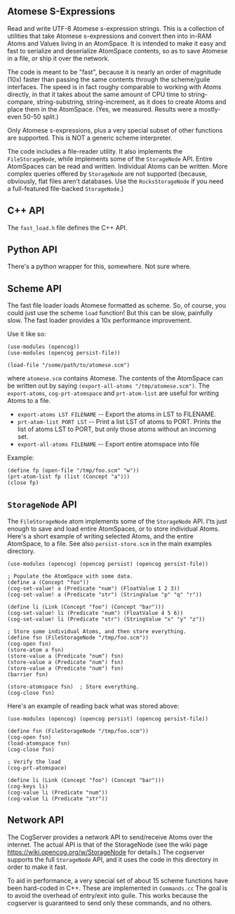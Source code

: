 Atomese S-Expressions
---------------------
Read and write UTF-8 Atomese s-expression strings. This is a collection
of utilities that take Atomese s-expressions and convert then into
in-RAM Atoms and Values living in an AtomSpace. It is intended to make
it easy and fast to serialize and deserialize AtomSpace contents, so
as to save Atomese in a file, or ship it over the network.

The code is meant to be "fast", because it is nearly an order of
magnitude (10x) faster than passing the same contents through the
scheme/guile interfaces. The speed is in fact roughy comparable to
working with Atoms directly, in that it takes about the same amount
of CPU time to string-compare, string-substring, string-increment,
as it does to create Atoms and place them in the AtomSpace. (Yes,
we measured. Results were a mostly-even 50-50 split.)

Only Atomese s-expressions, plus a very special subset of other
functions are supported. This is NOT a generic scheme interpreter.

The code includes a file-reader utility.  It also implements the
`FileStorageNode`, while implements some of the `StorageNode` API.
Entire AtomSpaces can be read and written. Individual Atoms can be
written. More complex queries offered by `StorageNode` are not
supported (because, obviously, flat files aren't databases. Use the
`RocksStorageNode` if you need a full-featured file-backed
`StorageNode`.)

C++ API
-------
The `fast_load.h` file defines the C++ API.

Python API
----------
There's a python wrapper for this, somewhere. Not sure where.

Scheme API
----------
The fast file loader loads Atomese formatted as scheme. So, of course,
you could just use the scheme `load` function!  But this can be slow,
painfully slow. The fast loader provides a 10x performance improvement.

Use it like so:
```
(use-modules (opencog))
(use-modules (opencog persist-file))

(load-file "/some/path/to/atomese.scm")
```

where `atomese.scm` contains Atomese. The contents of the AtomSpace can
be written out by saying `(export-all-atoms "/tmp/atomese.scm")`. The
`export-atoms`, `cog-prt-atomspace` and `prt-atom-list` are useful for
writing Atoms to a file.

* `export-atoms LST FILENAME` -- Export the atoms in LST to FILENAME.
* `prt-atom-list PORT LST`    -- Print a list LST of atoms to PORT.
  Prints the list of atoms LST to PORT, but only those atoms
  without an incoming set.
* `export-all-atoms FILENAME` -- Export entire atomspace into file

Example:
```
(define fp (open-file "/tmp/foo.scm" "w"))
(prt-atom-list fp (list (Concept "a")))
(close fp)
```

`StorageNode` API
-----------------
The `FileStorageNode` atom implements some of the `StorageNode` API.
I'ts just enough to save and load entire AtomSpaces, or to store
individual Atoms.  Here's a short example of writing selected Atoms,
and the entire AtomSpace, to a file. See also `persist-store.scm` in
the main examples directory.

```
(use-modules (opencog) (opencog persist) (opencog persist-file))

; Populate the AtomSpace with some data.
(define a (Concept "foo"))
(cog-set-value! a (Predicate "num") (FloatValue 1 2 3))
(cog-set-value! a (Predicate "str") (StringValue "p" "q" "r"))

(define li (Link (Concept "foo") (Concept "bar")))
(cog-set-value! li (Predicate "num") (FloatValue 4 5 6))
(cog-set-value! li (Predicate "str") (StringValue "x" "y" "z"))

; Store some individual Atoms, and then store everything.
(define fsn (FileStorageNode "/tmp/foo.scm"))
(cog-open fsn)
(store-atom a fsn)
(store-value a (Predicate "num") fsn)
(store-value a (Predicate "num") fsn)
(store-value a (Predicate "num") fsn)
(barrier fsn)

(store-atomspace fsn)  ; Store everything.
(cog-close fsn)
```

Here's an example of reading back what was stored above:
```
(use-modules (opencog) (opencog persist) (opencog persist-file))

(define fsn (FileStorageNode "/tmp/foo.scm"))
(cog-open fsn)
(load-atomspace fsn)
(cog-close fsn)

; Verify the load
(cog-prt-atomspace)

(define li (Link (Concept "foo") (Concept "bar")))
(cog-keys li)
(cog-value li (Predicate "num"))
(cog-value li (Predicate "str"))
```


Network API
-----------
The CogServer provides a network API to send/receive Atoms over the
internet. The actual API is that of the StorageNode (see the wiki page
https://wiki.opencog.org/w/StorageNode for details.) The cogserver
supports the full `StorageNode` API, and it uses the code in this
directory in order to make it fast.

To aid in performance, a very special set of about 15 scheme functions
have been hard-coded in C++. These are implemented in `Commands.cc`
The goal is to avoid the overhead of entry/exit into guile. This works
because the cogserver is guaranteed to send only these commands, and no
others.
